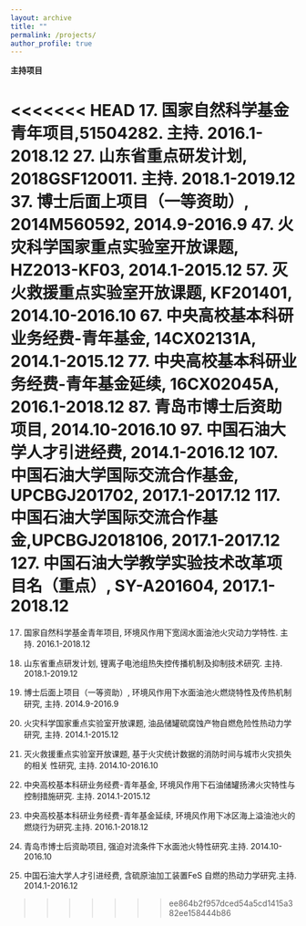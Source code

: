 ```yaml
---
layout: archive
title: ""
permalink: /projects/
author_profile: true
---
```




**主持项目**

<<<<<<< HEAD
17. 国家自然科学基金青年项目,51504282. 主持. 2016.1-2018.12
27. 山东省重点研发计划, 2018GSF120011. 主持. 2018.1-2019.12
37. 博士后面上项目（一等资助）, 2014M560592, 2014.9-2016.9
47. 火灾科学国家重点实验室开放课题,  HZ2013-KF03, 2014.1-2015.12
57. 灭火救援重点实验室开放课题, KF201401, 2014.10-2016.10
67. 中央高校基本科研业务经费-青年基金, 14CX02131A, 2014.1-2015.12
77. 中央高校基本科研业务经费-青年基金延续,  16CX02045A, 2016.1-2018.12
87. 青岛市博士后资助项目,  2014.10-2016.10
97. 中国石油大学人才引进经费,  2014.1-2016.12
107. 中国石油大学国际交流合作基金, UPCBGJ201702, 2017.1-2017.12
117. 中国石油大学国际交流合作基金,UPCBGJ2018106, 2017.1-2017.12
127. 中国石油大学教学实验技术改革项目名（重点）, SY-A201604, 2017.1-2018.12
=======
17. 国家自然科学基金青年项目, 环境风作用下宽阔水面油池火灾动力学特性. 主持. 2016.1-2018.12

18. 山东省重点研发计划, 锂离子电池组热失控传播机制及抑制技术研究. 主持. 2018.1-2019.12

19. 博士后面上项目（一等资助）, 环境风作用下水面油池火燃烧特性及传热机制研究, 主持. 2014.9-2016.9

20. 火灾科学国家重点实验室开放课题, 油品储罐硫腐蚀产物自燃危险性热动力学研究, 主持. 2014.1-2015.12

21. 灭火救援重点实验室开放课题, 基于火灾统计数据的消防时间与城市火灾损失的相关 性研究, 主持. 2014.10-2016.10

22. 中央高校基本科研业务经费-青年基金, 环境风作用下石油储罐扬沸火灾特性与控制措施研究. 主持. 2014.1-2015.12

23. 中央高校基本科研业务经费-青年基金延续, 环境风作用下冰区海上溢油池火的燃烧行为研究.主持. 2016.1-2018.12

24. 青岛市博士后资助项目, 强迫对流条件下水面池火特性研究.主持.  2014.10-2016.10

25. 中国石油大学人才引进经费, 含硫原油加工装置FeS 自燃的热动力学研究.主持.  2014.1-2016.12
>>>>>>> ee864b2f957dced54a5cd1415a382ee158444b86


